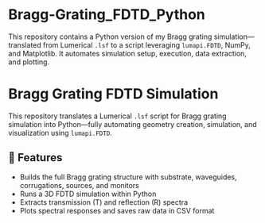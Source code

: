 # Bragg-Grating_FDTD_Python
This repository contains a Python version of my Bragg grating simulation—translated from Lumerical `.lsf` to a script leveraging `lumapi.FDTD`, NumPy, and Matplotlib. It automates simulation setup, execution, data extraction, and plotting.
# Bragg Grating FDTD Simulation

This repository translates a Lumerical `.lsf` script for Bragg grating simulation into Python—fully automating geometry creation, simulation, and visualization using `lumapi.FDTD`.

## 🔧 Features

- Builds the full Bragg grating structure with substrate, waveguides, corrugations, sources, and monitors
- Runs a 3D FDTD simulation within Python
- Extracts transmission (T) and reflection (R) spectra
- Plots spectral responses and saves raw data in CSV format
